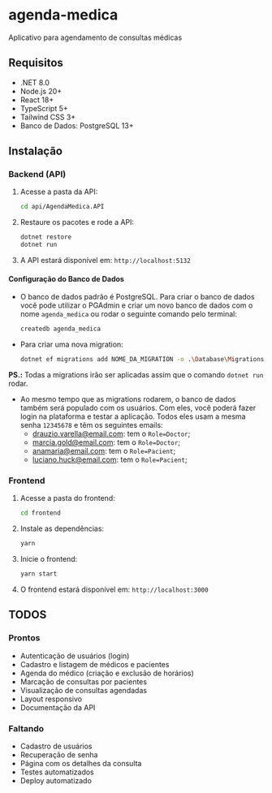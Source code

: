 # agenda-medica

Aplicativo para agendamento de consultas médicas

## Requisitos

- .NET 8.0
- Node.js 20+
- React 18+
- TypeScript 5+
- Tailwind CSS 3+
- Banco de Dados: PostgreSQL 13+

## Instalação

### Backend (API)

1. Acesse a pasta da API:
   ```sh
   cd api/AgendaMedica.API
   ```
2. Restaure os pacotes e rode a API:
   ```sh
   dotnet restore
   dotnet run
   ```
3. A API estará disponível em: `http://localhost:5132`

#### Configuração do Banco de Dados

- O banco de dados padrão é PostgreSQL. Para criar o banco de dados você pode utilizar o PGAdmin e criar um novo banco de dados com o nome `agenda_medica` ou rodar o seguinte comando pelo terminal:

  ```sh
  createdb agenda_medica
  ```

- Para criar uma nova migration:
  ```sh
  dotnet ef migrations add NOME_DA_MIGRATION -o .\Database\Migrations\
  ```

**PS.:** Todas a migrations irão ser aplicadas assim que o comando `dotnet run` rodar.

- Ao mesmo tempo que as migrations rodarem, o banco de dados também será populado com os usuários. Com eles, você poderá fazer login na plataforma e testar a aplicação. Todos eles usam a mesma senha `12345678` e têm os seguintes emails:
  - drauzio.varella@email.com: tem o `Role=Doctor`;
  - marcia.gold@email.com: tem o `Role=Doctor`;
  - anamaria@email.com: tem o `Role=Pacient`;
  - luciano.huck@email.com: tem o `Role=Pacient`;

### Frontend

1. Acesse a pasta do frontend:
   ```sh
   cd frontend
   ```
2. Instale as dependências:
   ```sh
   yarn
   ```
3. Inicie o frontend:
   ```sh
   yarn start
   ```
4. O frontend estará disponível em: `http://localhost:3000`

## TODOS

### Prontos

- Autenticação de usuários (login)
- Cadastro e listagem de médicos e pacientes
- Agenda do médico (criação e exclusão de horários)
- Marcação de consultas por pacientes
- Visualização de consultas agendadas
- Layout responsivo
- Documentação da API

### Faltando

- Cadastro de usuários
- Recuperação de senha
- Página com os detalhes da consulta
- Testes automatizados
- Deploy automatizado
